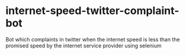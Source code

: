 # internet-speed-twitter-complaint-bot
Bot which complaints in twitter when the internet speed is less than the promised speed by the internet service provider using selenium 
